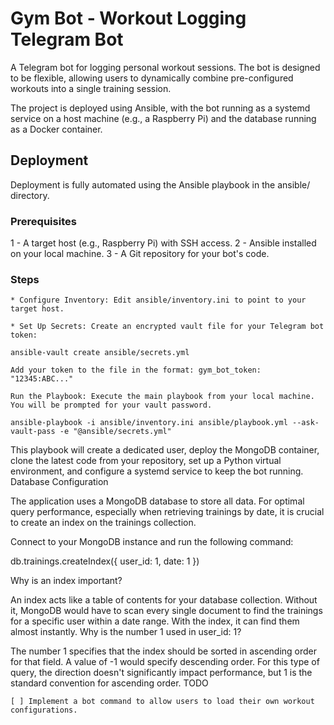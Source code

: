 # Gym Bot - Workout Logging Telegram Bot

A Telegram bot for logging personal workout sessions. The bot is designed to be flexible, allowing users to dynamically combine pre-configured workouts into a single training session.

The project is deployed using Ansible, with the bot running as a systemd service on a host machine (e.g., a Raspberry Pi) and the database running as a Docker container.
## Deployment

Deployment is fully automated using the Ansible playbook in the ansible/ directory.
### Prerequisites
 1 - A target host (e.g., Raspberry Pi) with SSH access.
 2 - Ansible installed on your local machine.
 3 - A Git repository for your bot's code.

### Steps

    * Configure Inventory: Edit ansible/inventory.ini to point to your target host.

    * Set Up Secrets: Create an encrypted vault file for your Telegram bot token:

    ansible-vault create ansible/secrets.yml

    Add your token to the file in the format: gym_bot_token: "12345:ABC..."

    Run the Playbook: Execute the main playbook from your local machine. You will be prompted for your vault password.

    ansible-playbook -i ansible/inventory.ini ansible/playbook.yml --ask-vault-pass -e "@ansible/secrets.yml"

This playbook will create a dedicated user, deploy the MongoDB container, clone the latest code from your repository, set up a Python virtual environment, and configure a systemd service to keep the bot running.
Database Configuration

The application uses a MongoDB database to store all data. For optimal query performance, especially when retrieving trainings by date, it is crucial to create an index on the trainings collection.

Connect to your MongoDB instance and run the following command:

db.trainings.createIndex({ user_id: 1, date: 1 })

Why is an index important?

An index acts like a table of contents for your database collection. Without it, MongoDB would have to scan every single document to find the trainings for a specific user within a date range. With the index, it can find them almost instantly.
Why is the number 1 used in user_id: 1?

The number 1 specifies that the index should be sorted in ascending order for that field. A value of -1 would specify descending order. For this type of query, the direction doesn't significantly impact performance, but 1 is the standard convention for ascending order.
TODO

    [ ] Implement a bot command to allow users to load their own workout configurations.